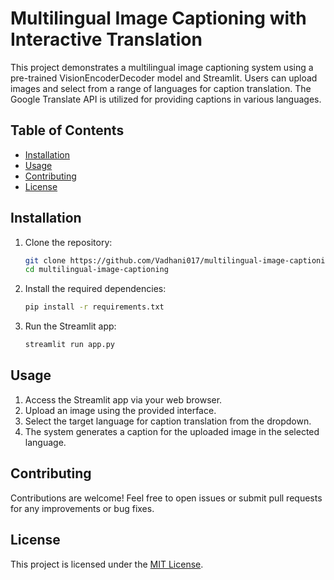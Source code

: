 # Multilingual Image Captioning with Interactive Translation

This project demonstrates a multilingual image captioning system using a pre-trained VisionEncoderDecoder model and Streamlit. Users can upload images and select from a range of languages for caption translation. The Google Translate API is utilized for providing captions in various languages.

## Table of Contents

- [Installation](#installation)
- [Usage](#usage)
- [Contributing](#contributing)
- [License](#license)


## Installation

1. Clone the repository:
   ```bash
   git clone https://github.com/Vadhani017/multilingual-image-captioning.git
   cd multilingual-image-captioning
   ```

2. Install the required dependencies:
   ```bash
   pip install -r requirements.txt
   ```

3. Run the Streamlit app:
   ```bash
   streamlit run app.py
   ```

## Usage

1. Access the Streamlit app via your web browser.
2. Upload an image using the provided interface.
3. Select the target language for caption translation from the dropdown.
4. The system generates a caption for the uploaded image in the selected language.

## Contributing

Contributions are welcome! Feel free to open issues or submit pull requests for any improvements or bug fixes.

## License

This project is licensed under the [MIT License](LICENSE).

